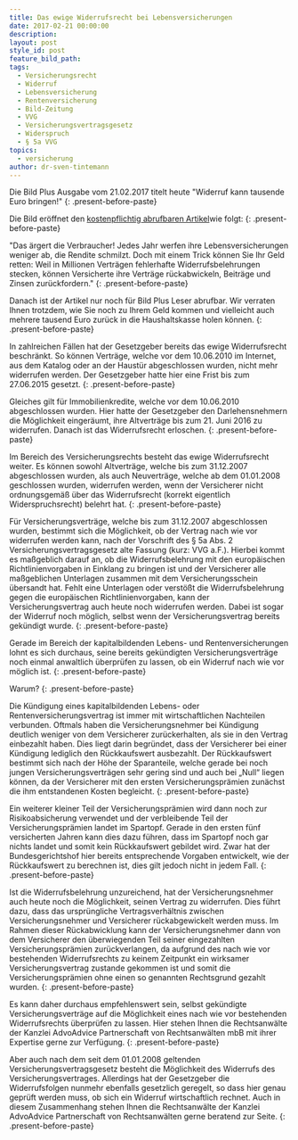 ```yaml
---
title: Das ewige Widerrufsrecht bei Lebensversicherungen
date: 2017-02-21 00:00:00
description:
layout: post
style_id: post
feature_bild_path:
tags:
  - Versicherungsrecht
  - Widerruf
  - Lebensversicherung
  - Rentenversicherung
  - Bild-Zeitung
  - VVG
  - Versicherungsvertragsgesetz
  - Widerspruch
  - § 5a VVG
topics:
  - versicherung
author: dr-sven-tintemann
---
```



Die Bild Plus Ausgabe vom 21.02.2017 titelt heute "Widerruf kann tausende Euro bringen!"
{: .present-before-paste}

Die Bild eröffnet den [kostenpflichtig abrufbaren Artikel](http://www.bild.de/bild-plus/geld/mein-geld/lebensversicherung/widerruf-bringt-tausende-50523992,view=conversionToLogin.bild.html)wie folgt:
{: .present-before-paste}

"Das ärgert die Verbraucher! Jedes Jahr werfen ihre Lebensversicherungen weniger ab, die Rendite schmilzt. Doch mit einem Trick können Sie Ihr Geld retten: Weil in Millionen Verträgen fehlerhafte Widerrufsbelehrungen stecken, können Versicherte ihre Verträge rückabwickeln, Beiträge und Zinsen zurückfordern."
{: .present-before-paste}

Danach ist der Artikel nur noch für Bild Plus Leser abrufbar. Wir verraten Ihnen trotzdem, wie Sie noch zu Ihrem Geld kommen und vielleicht auch mehrere tausend Euro zurück in die Haushaltskasse holen können.
{: .present-before-paste}

In zahlreichen Fällen hat der Gesetzgeber bereits das ewige Widerrufsrecht beschränkt. So können Verträge, welche vor dem 10.06.2010 im Internet, aus dem Katalog oder an der Haustür abgeschlossen wurden, nicht mehr widerrufen werden. Der Gesetzgeber hatte hier eine Frist bis zum 27.06.2015 gesetzt.
{: .present-before-paste}

Gleiches gilt für Immobilienkredite, welche vor dem 10.06.2010 abgeschlossen wurden. Hier hatte der Gesetzgeber den Darlehensnehmern die Möglichkeit eingeräumt, ihre Altverträge bis zum 21. Juni 2016 zu widerrufen. Danach ist das Widerrufsrecht erloschen.
{: .present-before-paste}

Im Bereich des Versicherungsrechts besteht das ewige Widerrufsrecht weiter. Es können sowohl Altverträge, welche bis zum 31.12.2007 abgeschlossen wurden, als auch Neuverträge, welche ab dem 01.01.2008 geschlossen wurden, widerrufen werden, wenn der Versicherer nicht ordnungsgemäß über das Widerrufsrecht (korrekt eigentlich Widerspruchsrecht) belehrt hat.
{: .present-before-paste}

Für Versicherungsverträge, welche bis zum 31.12.2007 abgeschlossen wurden, bestimmt sich die Möglichkeit, ob der Vertrag nach wie vor widerrufen werden kann, nach der Vorschrift des § 5a Abs. 2 Versicherungsvertragsgesetz alte Fassung (kurz: VVG a.F.). Hierbei kommt es maßgeblich darauf an, ob die Widerrufsbelehrung mit den europäischen Richtlinienvorgaben in Einklang zu bringen ist und der Versicherer alle maßgeblichen Unterlagen zusammen mit dem Versicherungsschein übersandt hat. Fehlt eine Unterlagen oder verstößt die Widerrufsbelehrung gegen die europäischen Richtlinienvorgaben, kann der Versicherungsvertrag auch heute noch widerrufen werden. Dabei ist sogar der Widerruf noch möglich, selbst wenn der Versicherungsvertrag bereits gekündigt wurde.
{: .present-before-paste}

Gerade im Bereich der kapitalbildenden Lebens- und Rentenversicherungen lohnt es sich durchaus, seine bereits gekündigten Versicherungsverträge noch einmal anwaltlich überprüfen zu lassen, ob ein Widerruf nach wie vor möglich ist.
{: .present-before-paste}

Warum?
{: .present-before-paste}

Die Kündigung eines kapitalbildenden Lebens- oder Rentenversicherungsvertrag ist immer mit wirtschaftlichen Nachteilen verbunden. Oftmals haben die Versicherungsnehmer bei Kündigung deutlich weniger von dem Versicherer zurückerhalten, als sie in den Vertrag einbezahlt haben. Dies liegt darin begründet, dass der Versicherer bei einer Kündigung lediglich den Rückkaufswert ausbezahlt. Der Rückkaufswert bestimmt sich nach der Höhe der Sparanteile, welche gerade bei noch jungen Versicherungsverträgen sehr gering sind und auch bei „Null“ liegen können, da der Versicherer mit den ersten Versicherungsprämien zunächst die ihm entstandenen Kosten begleicht.
{: .present-before-paste}

Ein weiterer kleiner Teil der Versicherungsprämien wird dann noch zur Risikoabsicherung verwendet und der verbleibende Teil der Versicherungsprämien landet im Spartopf. Gerade in den ersten fünf versicherten Jahren kann dies dazu führen, dass im Spartopf noch gar nichts landet und somit kein Rückkaufswert gebildet wird. Zwar hat der Bundesgerichtshof hier bereits entsprechende Vorgaben entwickelt, wie der Rückkaufswert zu berechnen ist, dies gilt jedoch nicht in jedem Fall.
{: .present-before-paste}

Ist die Widerrufsbelehrung unzureichend, hat der Versicherungsnehmer auch heute noch die Möglichkeit, seinen Vertrag zu widerrufen. Dies führt dazu, dass das ursprüngliche Vertragsverhältnis zwischen Versicherungsnehmer und Versicherer rückabgewickelt werden muss. Im Rahmen dieser Rückabwicklung kann der Versicherungsnehmer dann von dem Versicherer den überwiegenden Teil seiner eingezahlten Versicherungsprämien zurückverlangen, da aufgrund des nach wie vor bestehenden Widerrufsrechts zu keinem Zeitpunkt ein wirksamer Versicherungsvertrag zustande gekommen ist und somit die Versicherungsprämien ohne einen so genannten Rechtsgrund gezahlt wurden.
{: .present-before-paste}

Es kann daher durchaus empfehlenswert sein, selbst gekündigte Versicherungsverträge auf die Möglichkeit eines nach wie vor bestehenden Widerrufsrechts überprüfen zu lassen. Hier stehen Ihnen die Rechtsanwälte der Kanzlei AdvoAdvice Partnerschaft von Rechtsanwälten mbB mit ihrer Expertise gerne zur Verfügung.
{: .present-before-paste}

Aber auch nach dem seit dem 01.01.2008 geltenden Versicherungsvertragsgesetz besteht die Möglichkeit des Widerrufs des Versicherungsvertrages. Allerdings hat der Gesetzgeber die Widerrufsfolgen nunmehr ebenfalls gesetzlich geregelt, so dass hier genau geprüft werden muss, ob sich ein Widerruf wirtschaftlich rechnet. Auch in diesem Zusammenhang stehen Ihnen die Rechtsanwälte der Kanzlei AdvoAdvice Partnerschaft von Rechtsanwälten gerne beratend zur Seite.
{: .present-before-paste}